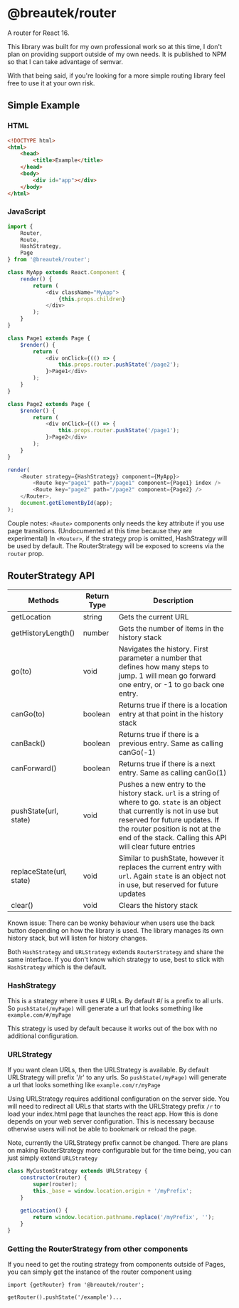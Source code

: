 # @breautek/router

A router for React 16.

This library was built for my own professional work so at this time, I don't plan on providing support outside of my own needs. It is published to NPM so that I can take advantage of semvar.

With that being said, if you're looking for a more simple routing library feel free to use it at your own risk.

## Simple Example

### HTML
```html
<!DOCTYPE html>
<html>
	<head>
		<title>Example</title>
	</head>
	<body>
		<div id="app"></div>
	</body>
</html>
```

### JavaScript

```javascript
import {
	Router, 
	Route,
	HashStrategy,
	Page
} from '@breautek/router';

class MyApp extends React.Component {
	render() {
		return (
			<div className="MyApp">
				{this.props.children}
			</div>
		);
	}
}

class Page1 extends Page {
	$render() {
		return (
			<div onClick={(() => {
				this.props.router.pushState('/page2');
			}>Page1</div>
		);	
	}
}

class Page2 extends Page {
	$render() {
		return (
			<div onClick={(() => {
				this.props.router.pushState('/page1');
			}>Page2</div>
		);	
	}
}

render(
	<Router strategy={HashStrategy} component={MyApp}>
		<Route key="page1" path="/page1" component={Page1} index />
		<Route key="page2" path="/page2" component={Page2} />
	</Router>,
	document.getElementById(app);
);
```

Couple notes:
`<Route>` components only needs the key attribute if you use page transitions. (Undocumented at this time because they are experimental)
In `<Router>`, if the strategy prop is omitted, HashStrategy will be used by default.
The RouterStrategy will be exposed to screens via the `router` prop.

## RouterStrategy API
| Methods                            | Return Type 	| Description
| ---------------------------------- | ---------------- | ----------------------------- |
| getLocation 			     | string 		| Gets the current URL 		|
| getHistoryLength()		     | number 		| Gets the number of items in the history stack
| go(to) 			     | void 		| Navigates the history. First parameter a number that defines how many steps to jump. 1 will mean go forward one entry, or -1 to go back one entry.
| canGo(to) 			     | boolean 		| Returns true if there is a location entry at that point in the history stack
| canBack() 			     | boolean 		| Returns true if there is a previous entry. Same as calling canGo(-1)
| canForward() 			     | boolean 		| Returns true if there is a next entry. Same as calling canGo(1)
| pushState(url, state) 	     | void 		| Pushes a new entry to the history stack. `url` is a string of where to go. `state` is an object that currently is not in use but reserved for future updates. If the router position is not at the end of the stack. Calling this API will clear future entries
| replaceState(url, state)	     | void 		| Similar to pushState, however it replaces the current entry with `url`. Again `state` is an object not in use, but reserved for future updates
| clear() 			     | void 		| Clears the history stack

Known issue: There can be wonky behaviour when users use the back button depending on how the library is used. The library manages its own history stack, but will listen for history changes.

Both `HashStrategy` and `URLStrategy` extends `RouterStrategy` and share the same interface. If you don't know which strategy to use, best to stick with `HashStrategy` which is the default.

### HashStrategy

This is a strategy where it uses # URLs. By default #/ is a prefix to all urls. So `pushState(/myPage)` will generate a url that looks something like `example.com/#/myPage`

This strategy is used by default because it works out of the box with no additional configuration.

### URLStrategy

If you want clean URLs, then the URLStrategy is available. By default URLStrategy will prefix '/r' to any urls. So `pushState(/myPage)` will generate a url that looks something like `example.com/r/myPage`

Using URLStrategy requires additional configuration on the server side. You will need to redirect all URLs that starts with the URLStrategy prefix `/r` to load your index.html page that launches the react app. How this is done depends on your web server configuration. This is necessary because otherwise users will not be able to bookmark or reload the page.

Note, currently the URLStrategy prefix cannot be changed. There are plans on making RouterStrategy more configurable but for  the time being, you can just simply extend `URLStrategy`

```Javascript
class MyCustomStrategy extends URLStrategy {
	constructor(router) {
		super(router);
		this._base = window.location.origin + '/myPrefix';
	}
	
	getLocation() {
		return window.location.pathname.replace('/myPrefix', '');
	}
}
```

### Getting the RouterStrategy from other components
If you need to get the routing strategy from components outside of Pages, you can simply get the instance of the router component using

```javascripts
import {getRouter} from '@breautek/router';

getRouter().pushState('/example')...
```
